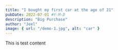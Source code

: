 ```yaml
---
title: "I bought my first car at the age of 21"
pubDate: 2022-07-01 #Y-M-D
description: "Big Purchase"
author: "Jeel"
image: { url: "/demo-1.jpg", alt: "car" }
---
```


This is test content
